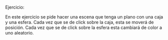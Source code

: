 Ejercicio:

En este ejercicio se pide hacer una escena que tenga un plano con una caja y una esfera. Cada vez que se de click sobre la caja, esta se moverá de posición. Cada vez que se de click sobre la esfera esta cambiará de color a uno aleatorio.